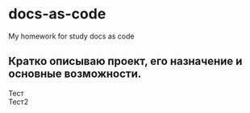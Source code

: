 # docs-as-code
My homework for study docs as code  
## Кратко описываю проект, его назначение и основные возможности.  
Тест  
Тест2

